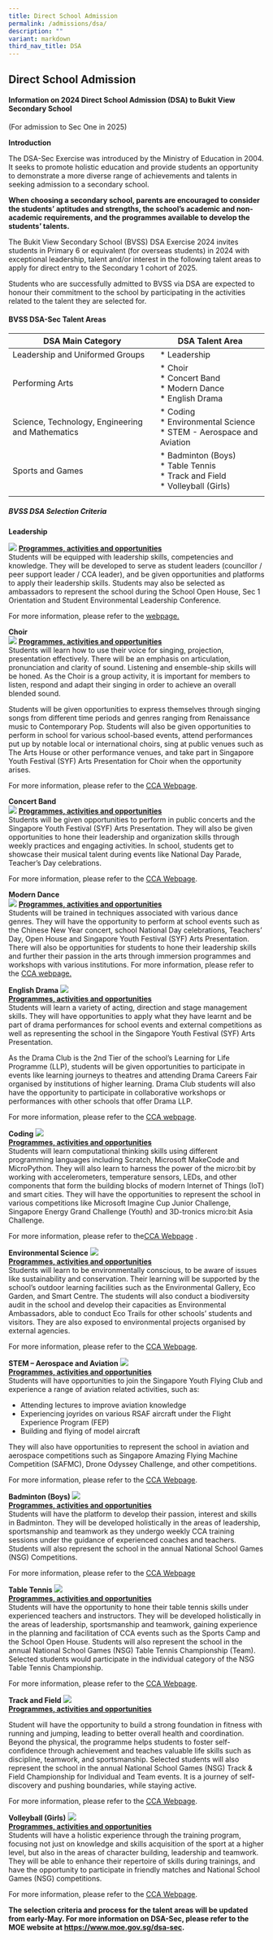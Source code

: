 ```yaml
---
title: Direct School Admission
permalink: /admissions/dsa/
description: ""
variant: markdown
third_nav_title: DSA
---
```

## Direct School Admission

#### Information on 2024 Direct School Admission (DSA) to Bukit View Secondary School

(For admission to Sec One in 2025)

**Introduction**
  
The DSA-Sec Exercise was introduced by the Ministry of Education in 2004. It seeks to promote holistic education and provide students an opportunity to demonstrate a more diverse range of achievements and talents in seeking admission to a secondary school.  
  
**When choosing a secondary school, parents are encouraged to consider the students’ aptitudes and strengths, the school’s academic and non-academic requirements, and the programmes available to develop the students’ talents.**

The Bukit View Secondary School (BVSS) DSA Exercise 2024 invites students in Primary 6 or equivalent (for overseas students) in 2024 with exceptional leadership, talent and/or interest in the following talent areas to apply for direct entry to the Secondary 1 cohort of 2025.

Students who are successfully admitted to BVSS via DSA are expected to honour their commitment to the school by participating in the activities related to the talent they are selected for.  

#### BVSS DSA-Sec Talent Areas

| **DSA Main Category**  | **DSA Talent Area**  |
|---|---|
| Leadership and Uniformed Groups  | * Leadership |
| Performing Arts  | * Choir<br> * Concert Band<br> * Modern Dance<br> * English Drama  |
| Science, Technology, Engineering and Mathematics  | * Coding<br> * Environmental Science<br> * STEM - Aerospace and Aviation  |
| Sports and Games  | * Badminton (Boys) <br> * Table Tennis <br>* Track and Field <br>* Volleyball (Girls) |
|   |   |


##### BVSS DSA Selection Criteria

**Leadership**
<br>

![](/images/DSA/37th%20scb%20psl%20exco.jpeg)
<u><b>Programmes, activities and opportunities</b></u><br>
Students will be equipped with leadership skills, competencies and knowledge. They will be developed to serve as student leaders (councillor / peer support leader / CCA leader), and be given opportunities and platforms to apply their leadership skills. Students may also be selected as ambassadors to represent the school during the School Open House, Sec 1 Orientation and Student Environmental Leadership Conference.

For more information, please refer to the [webpage.](https://www.bukitviewsec.moe.edu.sg/our-curriculum/Co-Curricular/sl/)

	

**Choir**
<br>
![](/images/DSA/choir%20dsa%20edited.jpg)
<u><b>Programmes, activities and opportunities</b></u><br>
Students will learn how to use their voice for singing, projection, presentation effectively. There will be an emphasis on articulation, pronunciation and clarity of sound. Listening and ensemble-ship skills will be honed. As the Choir is a group activity, it is important for members to listen, respond and adapt their singing in order to achieve an overall blended sound. 

Students will be given opportunities to express themselves through singing songs from different time periods and genres ranging from Renaissance music to Contemporary Pop. Students will also be given opportunities to perform in school for various school-based events, attend performances put up by notable local or international choirs, sing at public venues such as The Arts House or other performance venues, and take part in Singapore Youth Festival (SYF) Arts Presentation for Choir when the opportunity arises. 

For more information, please refer to the [CCA Webpage](https://www.bukitviewsec.moe.edu.sg/ccas/Visual-and-Performing-Arts/Choir/).



**Concert Band**
<br>
![](/images/DSA/concert%20band%20dsa.jpeg)
<u><b>Programmes, activities and opportunities</b></u><br>
Students will be given opportunities to perform in public concerts and the Singapore Youth Festival (SYF) Arts Presentation. They will also be given opportunities to hone their leadership and organization skills through weekly practices and engaging activities. In school, students get to showcase their musical talent during events like National Day Parade, Teacher’s Day celebrations. 

For more information, please refer to the [CCA Webpage](https://www.bukitviewsec.moe.edu.sg/ccas/Visual-and-Performing-Arts/concertb/).


**Modern Dance**
<br>
![](/images/DSA/modern%20dance%20dsa.jpeg)
<u><b>Programmes, activities and opportunities</b></u><br>
Students will be trained in techniques associated with various dance genres. They will have the opportunity to perform at school events such as the Chinese New Year concert, school National Day celebrations, Teachers’ Day, Open House and Singapore Youth Festival (SYF) Arts Presentation. There will also be opportunities for students to hone their leadership skills and further their passion in the arts through immersion programmes and workshops with various institutions. 
For more information, please refer to the [ CCA webpage.](https://www.bukitviewsec.moe.edu.sg/ccas/Visual-and-Performing-Arts/dance/)


**English Drama**
![](/images/DSA/drama_edited.jpg)
<br>
<u><b>Programmes, activities and opportunities</b></u><br>
Students will learn a variety of acting, direction and stage management skills. They will have opportunities to apply what they have learnt and be part of drama performances for school events and external competitions as well as representing the school in the Singapore Youth Festival (SYF) Arts Presentation.

As the Drama Club is the 2nd Tier of the school’s Learning for Life Programme (LLP), students will be given opportunities to participate in events like learning journeys to theatres and attending Drama Careers Fair organised by institutions of higher learning. Drama Club students will also have the opportunity to participate in collaborative workshops or performances with other schools that offer Drama LLP. 

For more information, please refer to the [CCA webpage](https://www.bukitviewsec.moe.edu.sg/ccas/Visual-and-Performing-Arts/drama/).


**Coding**
![](/images/DSA/coding%20dsa_edited.jpg)
<br>
<u><b>Programmes, activities and opportunities</b></u><br>
Students will learn computational thinking skills using different programming languages including Scratch, Microsoft MakeCode and MicroPython. They will also learn to harness the power of the micro:bit by working with accelerometers, temperature sensors, LEDs, and other components that form the building blocks of modern Internet of Things (IoT) and smart cities. They will have the opportunities to represent the school in various competitions like Microsoft Imagine Cup Junior Challenge, Singapore Energy Grand Challenge (Youth) and 3D-tronics micro:bit Asia Challenge. 

For more information, please refer to the[CCA Webpage](https://www.bukitviewsec.moe.edu.sg/our-curriculum/co-curricular/ccas/clubs-and-societies/infocomm-club/) .


**Environmental Science**
![](/images/Environmental-300x200.jpg)
<br>
<u><b>Programmes, activities and opportunities</b></u><br>
Students will learn to be environmentally conscious, to be aware of issues like sustainability and conservation. Their learning will be supported by the school’s outdoor learning facilities such as the Environmental Gallery, Eco Garden, and Smart Centre. The students will also conduct a biodiversity audit in the school and develop their capacities as Environmental Ambassadors, able to conduct Eco Trails for other schools’ students and visitors. They are also exposed to environmental projects organised by external agencies. 

For more information, please refer to the [CCA Webpage](https://www.bukitviewsec.moe.edu.sg/ccas/Clubs-and-Societies/environmental/).


**STEM – Aerospace and Aviation**
![](/images/DSA/aviation%20dsa.jpg)
<br>
<u><b>Programmes, activities and opportunities</b></u><br>
Students will have opportunities to join the Singapore Youth Flying Club and experience a range of aviation related activities, such as:

* Attending lectures to improve aviation knowledge
* Experiencing joyrides on various RSAF aircraft under the Flight Experience Program (FEP)
* Building and flying of model aircraft

They will also have opportunities to represent the school in aviation and aerospace competitions such as Singapore Amazing Flying Machine Competition (SAFMC), Drone Odyssey Challenge, and other competitions. 

For more information, please refer to the [CCA Webpage](https://www.bukitviewsec.moe.edu.sg/our-curriculum/co-curricular/ccas/clubs-and-societies/singapore-youth-flying-club/).


**Badminton (Boys)**
![](/images/DSA/badminton%20dsa_edited.jpg)
<br>
<u><b>Programmes, activities and opportunities</b></u><br>
Students will have the platform to develop their passion, interest and skills in Badminton. They will be developed holistically in the areas of leadership, sportsmanship and teamwork as they undergo weekly CCA training sessions under the guidance of experienced coaches and teachers. Students will also represent the school in the annual National School Games (NSG) Competitions. 

For more information, please refer to the [CCA Webpage](https://www.bukitviewsec.moe.edu.sg/our-curriculum/co-curricular/ccas/sport-and-games/badminton/)


**Table Tennis**
![](/images/Table-Tennis-300x185.png)
<br>
<u><b>Programmes, activities and opportunities</b></u><br>
Students will have the opportunity to hone their table tennis skills under experienced teachers and instructors. They will be developed holistically in the areas of leadership, sportsmanship and teamwork, gaining experience in the planning and facilitation of CCA events such as the Sports Camp and the School Open House. Students will also represent the school in the annual National School Games (NSG) Table Tennis Championship (Team). Selected students would participate in the individual category of the NSG Table Tennis Championship. 

For more information, please refer to the [CCA Webpage](https://www.bukitviewsec.moe.edu.sg/our-curriculum/co-curricular/ccas/sport-and-games/table-tennis/).



**Track and Field**
![](/images/DSA/tracknfield.jpg)
<br>
<u><b>Programmes, activities and opportunities</b></u><br>

Student will have the opportunity to build a strong foundation in fitness with running and jumping, leading to better overall health and coordination. Beyond the physical, the programme helps students to foster self-confidence through achievement and teaches valuable life skills such as discipline, teamwork, and sportsmanship. Selected students will also represent the school in the annual National School Games (NSG) Track &amp; Field Championship for Individual and Team events. It is a journey of self-discovery and pushing boundaries, while staying active.


For more information, please refer to the [CCA Webpage](https://www.bukitviewsec.moe.edu.sg/our-curriculum/co-curricular/ccas/sport-and-games/track-n-field/).




**Volleyball (Girls)**
![](/images/volleyball(girl).jpg)
<br>
<u><b>Programmes, activities and opportunities</b></u><br>
Students will have a holistic experience through the training program, focusing not just on knowledge and skills acquisition of the sport at a higher level, but also in the areas of character building, leadership and teamwork. They will be able to enhance their repertoire of skills during trainings, and have the opportunity to participate in friendly matches and National School Games (NSG) competitions.

For more information, please refer to the [CCA Webpage](https://www.bukitviewsec.moe.edu.sg/our-curriculum/co-curricular/ccas/sport-and-games/volleyball/).


**The selection criteria and process for the talent areas will be updated from early-May. For more information on DSA-Sec, please refer to the MOE website at https://www.moe.gov.sg/dsa-sec.**